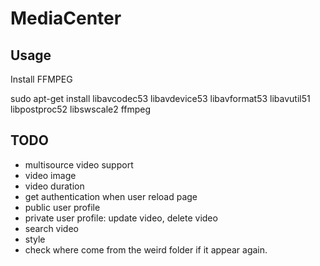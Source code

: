MediaCenter
===========
 
Usage
-----

Install FFMPEG

sudo apt-get install libavcodec53 libavdevice53 libavformat53 libavutil51 libpostproc52 libswscale2 ffmpeg

TODO
----

* multisource video support
* video image
* video duration
* get authentication when user reload page
* public user profile
* private user profile: update video, delete video
* search video
* style
* check where come from the weird folder if it appear again.

